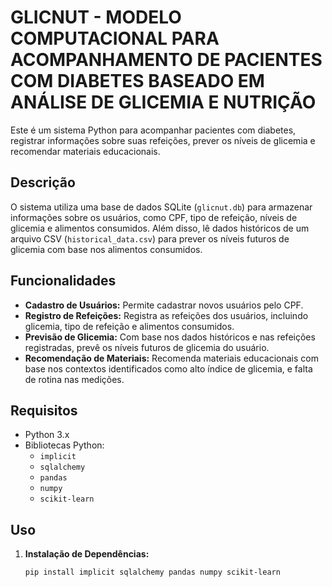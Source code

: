 # GLICNUT - MODELO COMPUTACIONAL PARA ACOMPANHAMENTO DE PACIENTES COM DIABETES BASEADO EM ANÁLISE DE GLICEMIA E NUTRIÇÃO 

Este é um sistema Python para acompanhar pacientes com diabetes, registrar informações sobre suas refeições, prever os níveis de glicemia e recomendar materiais educacionais.

## Descrição

O sistema utiliza uma base de dados SQLite (`glicnut.db`) para armazenar informações sobre os usuários, como CPF, tipo de refeição, níveis de glicemia e alimentos consumidos. Além disso, lê dados históricos de um arquivo CSV (`historical_data.csv`) para prever os níveis futuros de glicemia com base nos alimentos consumidos.

## Funcionalidades

- **Cadastro de Usuários:** Permite cadastrar novos usuários pelo CPF.
- **Registro de Refeições:** Registra as refeições dos usuários, incluindo glicemia, tipo de refeição e alimentos consumidos.
- **Previsão de Glicemia:** Com base nos dados históricos e nas refeições registradas, prevê os níveis futuros de glicemia do usuário.
- **Recomendação de Materiais:** Recomenda materiais educacionais com base nos contextos identificados como alto índice de glicemia, e falta de rotina nas medições.

## Requisitos

- Python 3.x
- Bibliotecas Python:
  - `implicit`
  - `sqlalchemy`
  - `pandas`
  - `numpy`
  - `scikit-learn`

## Uso

1. **Instalação de Dependências:**
   ```bash
   pip install implicit sqlalchemy pandas numpy scikit-learn
